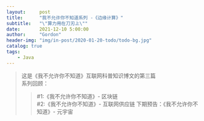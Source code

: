 ```yaml
---
layout:     post
title:      "我不允许你不知道系列 -《边缘计算》"
subtitle:   "\"算力用在刀刃上\""
date:       2021-12-10 5:00:00
author:     "Gordon"
header-img: "img/in-post/2020-01-20-todo/todo-bg.jpg"
catalog: true
tags:
    - Java
---
```


> 这是《我不允许你不知道》互联网科普知识博文的第三篇   
> 系列回顾：
>>  #1:《我不允许你不知道》- 区块链   	
>>  #2:《我不允许你不知道》- 互联网供应链
> 下期预告：《我不允许你不知道》- 元宇宙



